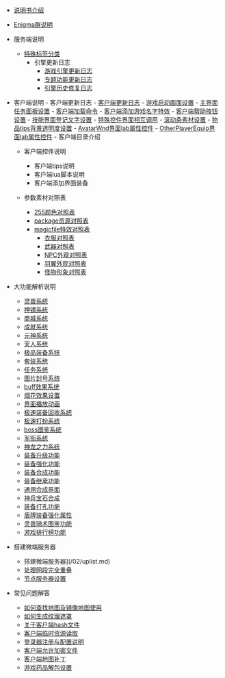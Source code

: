

- [说明书介绍](home.md)
- [Enigma群说明](/eghelp.md)

- 服务端说明
  - [特殊标签分类](/00/lable.md)
     - 引擎更新日志
          - [游戏引擎更新日志](/00/uplist.md)
          - [专题功能更新日志](/00/uplist.md)
          - [引擎历史修复日志](/00/uplist.md)

- 客户端说明
      - 客户端更新日志 
		- [客户端更新日志](/01/clientup.md)
		- [游戏启动画面设置](/01/clientup.md)
		- [主界面任务面板设置](/01/clientup.md)
		- [客户端加载命令](/01/clientup.md)
		- [客户端添加游戏名字特效](/01/clientup.md)
		- [客户端帮助按钮设置](/01/clientup.md)
		- [技能界面登记文字设置](/01/clientup.md)
		- [特殊控件界面相互调用](/01/clientup.md)
		- [滚动条素材设置](/01/clientup.md)
		- [物品tips背景透明度设置](/01/clientup.md)
		- [AvatarWnd界面lab属性控件](/01/clientup.md)
		- [OtherPlayerEquip界面lab属性控件](/01/clientup.md)
        - 客户端目录介绍
 	- 客户端控件说明
        - 客户端tips说明
        - 客户端lua脚本说明
        - 客户端添加界面装备
 
  - 参数素材对照表
	- [255颜色对照表](/02/uplist.md)
  	- [package资源对照表](/02/uplist.md)
	- [magicfile特效对照表](/02/uplist.md)
    	- [衣服对照表](/02/uplist.md)
        - [武器对照表](/02/uplist.md)
        - [NPC外观对照表](/02/uplist.md)
        - [羽翼外观对照表](/02/uplist.md)
        - [怪物形象对照表](/02/uplist.md)

- 大功能解析说明
	- [灵兽系统](/02/uplist.md)
 	- [押镖系统](/02/uplist.md)
	- [商城系统](/02/uplist.md)
 	- [成就系统](/02/uplist.md)
  	- [元神系统](/02/uplist.md)
  	- [天人系统](/02/uplist.md)
  	- [极品装备系统](/02/uplist.md)
  	- [套装系统](/02/uplist.md)
 	- [任务系统](/02/uplist.md)
 	- [图片封号系统](/02/uplist.md)
 	- [buff效果系统](/02/uplist.md)
	- [烟花效果设置](/02/uplist.md)
  	- [界面播放动画](/02/uplist.md)
  	- [极速装备回收系统](/02/uplist.md)
  	- [极速打扮系统](/02/uplist.md)
  	- [boss图鉴系统](/02/uplist.md)
  	- [军衔系统](/02/uplist.md)
  	- [神龙之力系统](/02/uplist.md)
  	- [装备升级功能](/02/uplist.md)
  	- [装备强化功能](/02/uplist.md)
  	- [装备合成功能](/02/uplist.md)
  	- [装备继承功能](/02/uplist.md)
  	- [通用合成界面](/02/uplist.md)
  	- [神兵宝石合成](/02/uplist.md)
  	- [装备打孔功能](/02/uplist.md)
  	- [盾牌装备强化属性](/02/uplist.md)
  	- [灵兽骑术图鉴功能](/02/uplist.md)
  	- [游戏排行榜功能 ](/02/uplist.md)

- 搭建微端服务器
    - 搭建微端服务器](/02/uplist.md)
    - [处理网段完全重叠](/02/uplist.md)
    - [节点服务器设置](/02/uplist.md)

- 常见问题解答
     - [如何查找地图及镜像地图使用](/02/uplist.md)
     - [如何生成纹理遮罩](/02/uplist.md)
     - [关于客户端hash文件](/02/uplist.md)
     - [客户端临时资源读取](/02/uplist.md)
     - [登录器注册与配置说明](/02/uplist.md)
     - [客户端允许加密文件](/02/uplist.md)
     - [客户端地图补丁](/02/uplist.md)
     - [游戏药品解包设置](/02/uplist.md)
